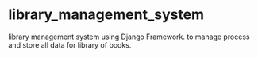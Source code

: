 # library_management_system
library management system using Django Framework. to manage process and store all data for library of books.
